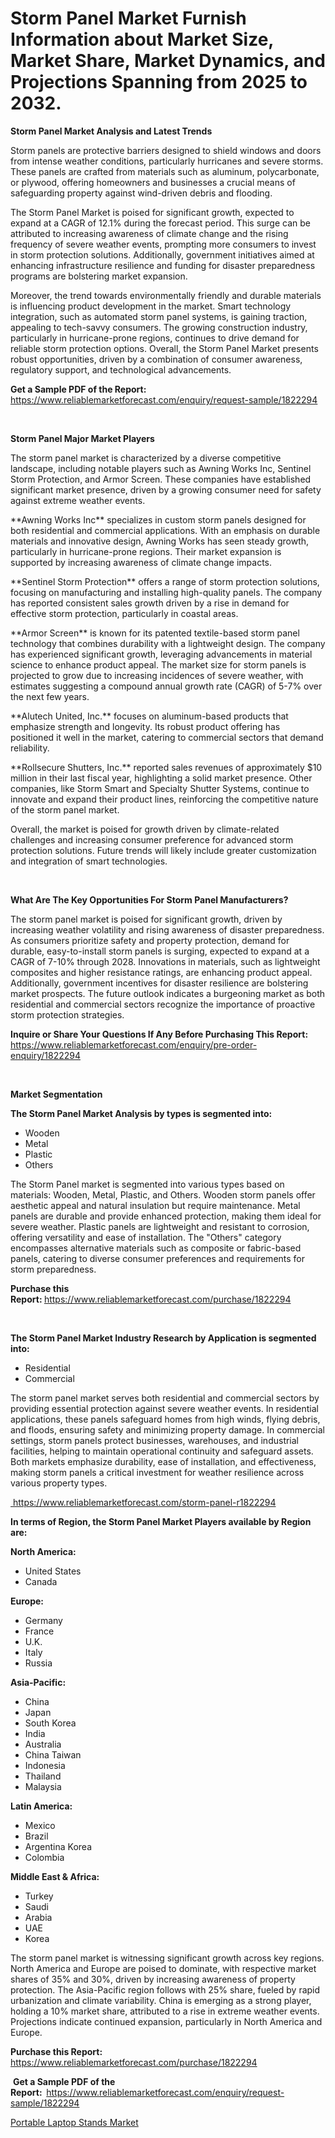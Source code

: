 <p><h1>Storm Panel Market Furnish Information about Market Size, Market Share, Market Dynamics, and Projections Spanning from 2025 to 2032.</h1></p><p><strong>Storm Panel Market Analysis and Latest Trends</strong></p>
<p><p>Storm panels are protective barriers designed to shield windows and doors from intense weather conditions, particularly hurricanes and severe storms. These panels are crafted from materials such as aluminum, polycarbonate, or plywood, offering homeowners and businesses a crucial means of safeguarding property against wind-driven debris and flooding.</p><p>The Storm Panel Market is poised for significant growth, expected to expand at a CAGR of 12.1% during the forecast period. This surge can be attributed to increasing awareness of climate change and the rising frequency of severe weather events, prompting more consumers to invest in storm protection solutions. Additionally, government initiatives aimed at enhancing infrastructure resilience and funding for disaster preparedness programs are bolstering market expansion.</p><p>Moreover, the trend towards environmentally friendly and durable materials is influencing product development in the market. Smart technology integration, such as automated storm panel systems, is gaining traction, appealing to tech-savvy consumers. The growing construction industry, particularly in hurricane-prone regions, continues to drive demand for reliable storm protection options. Overall, the Storm Panel Market presents robust opportunities, driven by a combination of consumer awareness, regulatory support, and technological advancements.</p></p>
<p><strong>Get a Sample PDF of the Report:&nbsp;</strong> <a href="https://www.reliablemarketforecast.com/enquiry/request-sample/1822294?utm_campaign=3006&utm_medium=2&utm_source=Github&utm_content=ia&utm_term=04042025&utm_id=storm-panel">https://www.reliablemarketforecast.com/enquiry/request-sample/1822294</a></p>
<p>&nbsp;</p>
<p><strong>Storm Panel Major Market Players</strong></p>
<p><p>The storm panel market is characterized by a diverse competitive landscape, including notable players such as Awning Works Inc, Sentinel Storm Protection, and Armor Screen. These companies have established significant market presence, driven by a growing consumer need for safety against extreme weather events.</p><p>**Awning Works Inc** specializes in custom storm panels designed for both residential and commercial applications. With an emphasis on durable materials and innovative design, Awning Works has seen steady growth, particularly in hurricane-prone regions. Their market expansion is supported by increasing awareness of climate change impacts.</p><p>**Sentinel Storm Protection** offers a range of storm protection solutions, focusing on manufacturing and installing high-quality panels. The company has reported consistent sales growth driven by a rise in demand for effective storm protection, particularly in coastal areas.</p><p>**Armor Screen** is known for its patented textile-based storm panel technology that combines durability with a lightweight design. The company has experienced significant growth, leveraging advancements in material science to enhance product appeal. The market size for storm panels is projected to grow due to increasing incidences of severe weather, with estimates suggesting a compound annual growth rate (CAGR) of 5-7% over the next few years.</p><p>**Alutech United, Inc.** focuses on aluminum-based products that emphasize strength and longevity. Its robust product offering has positioned it well in the market, catering to commercial sectors that demand reliability.</p><p>**Rollsecure Shutters, Inc.** reported sales revenues of approximately $10 million in their last fiscal year, highlighting a solid market presence. Other companies, like Storm Smart and Specialty Shutter Systems, continue to innovate and expand their product lines, reinforcing the competitive nature of the storm panel market.</p><p>Overall, the market is poised for growth driven by climate-related challenges and increasing consumer preference for advanced storm protection solutions. Future trends will likely include greater customization and integration of smart technologies.</p></p>
<p>&nbsp;</p>
<p><strong>What Are The Key Opportunities For Storm Panel Manufacturers?</strong></p>
<p><p>The storm panel market is poised for significant growth, driven by increasing weather volatility and rising awareness of disaster preparedness. As consumers prioritize safety and property protection, demand for durable, easy-to-install storm panels is surging, expected to expand at a CAGR of 7-10% through 2028. Innovations in materials, such as lightweight composites and higher resistance ratings, are enhancing product appeal. Additionally, government incentives for disaster resilience are bolstering market prospects. The future outlook indicates a burgeoning market as both residential and commercial sectors recognize the importance of proactive storm protection strategies.</p></p>
<p><strong>Inquire or Share Your Questions If Any Before Purchasing This Report:</strong> <a href="https://www.reliablemarketforecast.com/enquiry/pre-order-enquiry/1822294?utm_campaign=3006&utm_medium=2&utm_source=Github&utm_content=ia&utm_term=04042025&utm_id=storm-panel">https://www.reliablemarketforecast.com/enquiry/pre-order-enquiry/1822294</a></p>
<p>&nbsp;</p>
<p><strong>Market Segmentation</strong></p>
<p><strong>The Storm Panel Market Analysis by types is segmented into:</strong></p>
<p><ul><li>Wooden</li><li>Metal</li><li>Plastic</li><li>Others</li></ul></p>
<p><p>The Storm Panel market is segmented into various types based on materials: Wooden, Metal, Plastic, and Others. Wooden storm panels offer aesthetic appeal and natural insulation but require maintenance. Metal panels are durable and provide enhanced protection, making them ideal for severe weather. Plastic panels are lightweight and resistant to corrosion, offering versatility and ease of installation. The "Others" category encompasses alternative materials such as composite or fabric-based panels, catering to diverse consumer preferences and requirements for storm preparedness.</p></p>
<p><strong>Purchase this Report:&nbsp;</strong><a href="https://www.reliablemarketforecast.com/purchase/1822294?utm_campaign=3006&utm_medium=2&utm_source=Github&utm_content=ia&utm_term=04042025&utm_id=storm-panel">https://www.reliablemarketforecast.com/purchase/1822294</a></p>
<p>&nbsp;</p>
<p><strong>The Storm Panel Market Industry Research by Application is segmented into:</strong></p>
<p><ul><li>Residential</li><li>Commercial</li></ul></p>
<p><p>The storm panel market serves both residential and commercial sectors by providing essential protection against severe weather events. In residential applications, these panels safeguard homes from high winds, flying debris, and floods, ensuring safety and minimizing property damage. In commercial settings, storm panels protect businesses, warehouses, and industrial facilities, helping to maintain operational continuity and safeguard assets. Both markets emphasize durability, ease of installation, and effectiveness, making storm panels a critical investment for weather resilience across various property types.</p></p>
<p><a href="https://www.reliablemarketforecast.com/storm-panel-r1822294?utm_campaign=3006&utm_medium=2&utm_source=Github&utm_content=ia&utm_term=04042025&utm_id=storm-panel">&nbsp;https://www.reliablemarketforecast.com/storm-panel-r1822294</a></p>
<p><strong>In terms of Region, the Storm Panel Market Players available by Region are:</strong></p>
<p>
    <p> <strong> North America: </strong>
        <ul>
            <li>United States</li>
            <li>Canada</li>
        </ul>
        </p> 
    <p> <strong> Europe: </strong>
        <ul>
            <li>Germany</li>
            <li>France</li>
            <li>U.K.</li>
            <li>Italy</li>
            <li>Russia</li>
        </ul>
        </p> 
    <p> <strong> Asia-Pacific: </strong>
        <ul>
            <li>China</li>
            <li>Japan</li>
            <li>South Korea</li>
            <li>India</li>
            <li>Australia</li>
            <li>China Taiwan</li>
            <li>Indonesia</li>
            <li>Thailand</li>
            <li>Malaysia</li>
        </ul>
        </p> 
    <p> <strong> Latin America: </strong>
        <ul>
            <li>Mexico</li>
            <li>Brazil</li>
            <li>Argentina Korea</li>
            <li>Colombia</li>
        </ul>
        </p> 
    <p> <strong> Middle East & Africa: </strong>
        <ul>
            <li>Turkey</li>
            <li>Saudi</li>
            <li>Arabia</li>
            <li>UAE</li>
            <li>Korea</li>
        </ul>
    </p>
    </p>
<p><p>The storm panel market is witnessing significant growth across key regions. North America and Europe are poised to dominate, with respective market shares of 35% and 30%, driven by increasing awareness of property protection. The Asia-Pacific region follows with 25% share, fueled by rapid urbanization and climate variability. China is emerging as a strong player, holding a 10% market share, attributed to a rise in extreme weather events. Projections indicate continued expansion, particularly in North America and Europe.</p></p>
<p><strong>Purchase this Report: </strong><a href="https://www.reliablemarketforecast.com/purchase/1822294?utm_campaign=3006&utm_medium=2&utm_source=Github&utm_content=ia&utm_term=04042025&utm_id=storm-panel">https://www.reliablemarketforecast.com/purchase/1822294</a></p>
<p>&nbsp;<strong>Get a Sample PDF of the Report:&nbsp;&nbsp;</strong><a href="https://www.reliablemarketforecast.com/enquiry/request-sample/1822294?utm_campaign=3006&utm_medium=2&utm_source=Github&utm_content=ia&utm_term=04042025&utm_id=storm-panel">https://www.reliablemarketforecast.com/enquiry/request-sample/1822294</a></p>
<p><strong></strong></p>
<p><p><a href="https://github.com/hunanuzmez/Market-Research-Report-List-1/blob/main/portable-laptop-stands-market.md?utm_campaign=3006&utm_medium=2&utm_source=Github&utm_content=ia&utm_term=04042025&utm_id=storm-panel">Portable Laptop Stands Market</a></p></p>